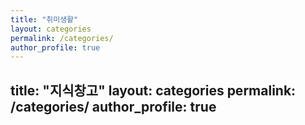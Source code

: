 ```yaml
--- 
title: "취미생활" 
layout: categories 
permalink: /categories/ 
author_profile: true 
--- 
```

title: "지식창고" 
layout: categories 
permalink: /categories/ 
author_profile: true 
--- 
